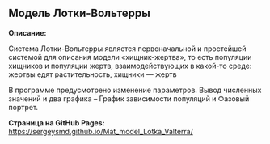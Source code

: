 ## Модель Лотки-Вольтерры 
**Описание:**

Система Лотки-Вольтерры является первоначальной и простейшей системой для описания модели
«хищник-жертва», то есть популяции хищников и популяции жертв,
взаимодействующих в какой-то среде: жертвы едят растительность, хищники
— жертв

В программе предусмотрено изменение параметров. Вывод численных значений и два графика –
График зависимости популяций и Фазовый портрет. 

**Страница на GitHub Pages:**
https://sergeysmd.github.io/Mat_model_Lotka_Valterra/
